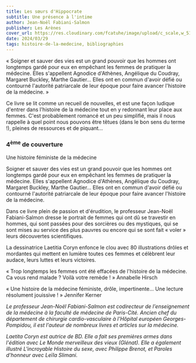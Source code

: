 ```yaml
---
title: Les sœurs d'Hippocrate
subtitle: Une présence à l'intime
author: Jean-Noël Fabiani-Salmon
publisher: Les Arènes
cover_url: https://res.cloudinary.com/fcatuhe/image/upload/c_scale,w_512/v1711899163/raphaele-rodellar.fr/bibliotheque/9791037510532.jpg
date: 2024/03/29
tags: histoire-de-la-medecine, bibliographies
---
```


« Soigner et sauver des vies est un grand pouvoir que les hommes ont longtemps gardé pour eux en empêchant les femmes de pratiquer la médecine. Elles s'appellent Agnodice d'Athènes, Angélique du Coudray, Margaret Buckley, Marthe Gautier... Elles ont en commun d'avoir défié ou contourné l'autorité patriarcale de leur époque pour faire avancer l'histoire de la médecine. »

Ce livre se lit comme un recueil de nouvelles, et est une façon ludique d'entrer dans l'histoire de la médecine tout en y redonnant leur place aux femmes. C'est probablement romancé et un peu simplifié, mais il nous rappelle à quel point nous pouvons être têtues (dans le bon sens du terme !), pleines de ressources et de piquant...

### 4<sup>ème</sup> de couverture

Une histoire féministe de la médecine

Soigner et sauver des vies est un grand pouvoir que les hommes ont longtemps gardé pour eux en empêchant les femmes de pratiquer la médecine. Elles s'appellent Agnodice d'Athènes, Angélique du Coudray, Margaret Buckley, Marthe Gautier... Elles ont en commun d'avoir défié ou contourné l'autorité patriarcale de leur époque pour faire avancer l'histoire de la médecine.

Dans ce livre plein de passion et d'érudition, le professeur Jean-Noël Fabiani-Salmon dresse le portrait de femmes qui ont dû se travestir en hommes, qui sont passées pour des sorcières ou des mystiques, qui se sont mises au service des plus pauvres ou encore qui se sont fait « voler » leurs découvertes scientifiques.

La dessinatrice Laetitia Coryn enfonce le clou avec 80 illustrations drôles et mordantes qui mettent en lumière toutes ces femmes et célèbrent leur audace, leurs luttes et leurs victoires.

« Trop longtemps les femmes ont été effacées de l'histoire de la médecine. Ca vous rend malade ? Voilà votre remède ! » Annabelle Hirsch

« Une histoire de la médecine féministe, drôle, impertinente… Une lecture résolument jouissive ! » Jennifer Kerner

_Le professeur Jean-Noël Fabiani-Salmon est codirecteur de l'enseignement de la médecine à la faculté de médecine de Paris-Cité. Ancien chef du département de chirurgie cardio-vasculaire à l'Hôpital européen Georges-Pompidou, il est l'auteur de nombreux livres et articles sur la médecine._

_Laetita Coryn est autrice de BD. Elle a fait ses premières armes dans l'édition avec Le Monde merveilleux des vieux (Glénat). Elle a également illustré L'incroyable Histoire du sexe, avec Philippe Brenot, et Paroles d'honneur avec Leïla Slimani._
